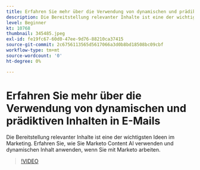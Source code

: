 ```yaml
---
title: Erfahren Sie mehr über die Verwendung von dynamischen und prädiktiven Inhalten in E-Mails
description: Die Bereitstellung relevanter Inhalte ist eine der wichtigsten Ideen im Marketing. Erfahren Sie, wie Sie Marketo Content AI verwenden und dynamischen Inhalt anwenden, wenn Sie mit Marketo arbeiten.
level: Beginner
kt: 10768
thumbnail: 345485.jpeg
exl-id: fe19fc67-60d0-47ee-9d76-88210ca37415
source-git-commit: 2c6756113565d5617066a3d0b8bd18508bc09cbf
workflow-type: tm+mt
source-wordcount: '0'
ht-degree: 0%

---
```


# Erfahren Sie mehr über die Verwendung von dynamischen und prädiktiven Inhalten in E-Mails

Die Bereitstellung relevanter Inhalte ist eine der wichtigsten Ideen im Marketing. Erfahren Sie, wie Sie Marketo Content AI verwenden und dynamischen Inhalt anwenden, wenn Sie mit Marketo arbeiten.

>[!VIDEO](https://video.tv.adobe.com/v/345485/?quality=12&learn=on)
